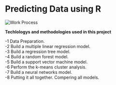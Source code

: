 # Predicting Data using R

![Work Process](https://s6.gifyu.com/images/R-data.gif)


**Techlologys and methodologies used in this project**

-1 Data Preparation. <br>
-2 Build a multiple linear regression model.<br>
-3 Build a regression tree model.<br>
-4 Build a random forest model.<br>
-5 Build a support vector machine model.<br>
-6 Perform the k-means cluster analysis.<br>
-7 Build a neural networks model.<br>
-8 Putting it all together. Compering all models.<br>



